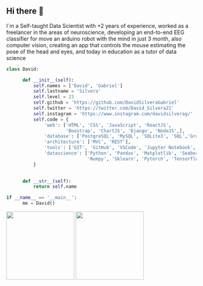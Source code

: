 ## Hi there 👋

I´m a Self-taught Data Scientist with +2 years of experience, worked as a freelancer in the areas of neuroscience, developing an 
end-to-end EEG classifier for move an arduino robot with the mind in just 3 month, also computer vision, creating an app that controls the
mouse estimating the pose of the head and eyes, and today in education as a tutor of data science
  

```python
class David:

      def __init__(self):
          self.names = ['David', 'Gabriel']
          self.lastname = 'Silvera'
          self.level = 23
          self.github = 'https://github.com/DavidSilveraGabriel'
          self.twitter = 'https://twitter.com/David_Silvera21'
          self.instagram = 'https://www.instagram.com/davidsilverag/'
          self.code = {
              'web': ['HTML', 'CSS', 'JavaScript', 'ReactJS',
                      'Boostrap', 'ChartJS', 'Django', 'NodeJS',],
              'database': ['PostgreSQL', 'MySQL', 'SQLite3', 'SQL','GraphQL'],
              'architecture': ['MVC', 'REST'],
              'tools': ['GIT', 'GitHub', 'VSCode', 'Jupyter Notebook', 'Anaconda','Colab'],
              'datascience': ['Python', 'Pandas', 'Matplotlib', 'Seaborn',
                              'Numpy', 'Sklearn', 'Pytorch', 'Tensorflow', 'Plotly']
          }
          

      def __str__(self):
          return self.name

if __name__ == '__main__':
      me = David()
```

<p>
  <img height="180em" src="https://github-readme-stats.vercel.app/api?username=DavidSilveraGabriel&show_icons=true&hide_border=true&&count_private=true&include_all_commits=true" />
  <img height="180em" src="https://github-readme-stats.vercel.app/api/top-langs/?username=DavidSilveraGabriel&show_icons=true&hide_border=true&layout=compact&langs_count=8"/>
</p>

